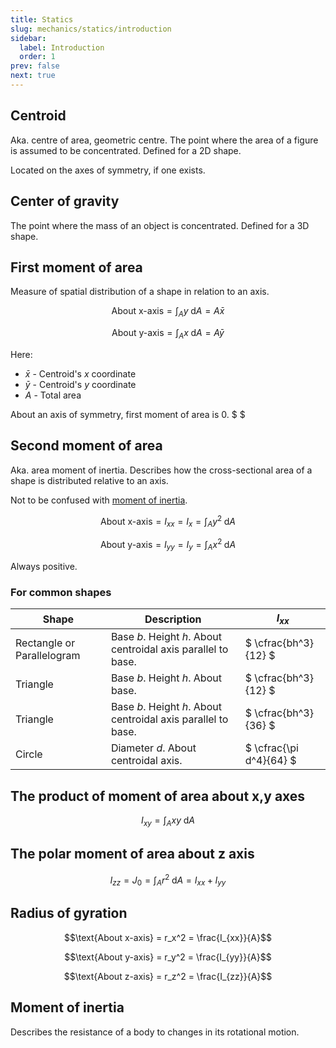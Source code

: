 ```yaml
---
title: Statics
slug: mechanics/statics/introduction
sidebar:
  label: Introduction
  order: 1
prev: false
next: true
---
```


## Centroid

Aka. centre of area, geometric centre. The point where the area of a figure is
assumed to be concentrated. Defined for a 2D shape.

Located on the axes of symmetry, if one exists.

## Center of gravity

The point where the mass of an object is concentrated. Defined for a 3D shape.

## First moment of area

Measure of spatial distribution of a shape in relation to an axis.

```math
\text{About x-axis} = \int_A {y\; \text{d}A} = A\bar{x}
```

```math
\text{About y-axis} = \int_A {x\;\text{d}A} = A\bar{y}
```

Here:

- $\bar{x}$ - Centroid's $x$ coordinate
- $\bar{y}$ - Centroid's $y$ coordinate
- $A$ - Total area

About an axis of symmetry, first moment of area is $0$. $ $

## Second moment of area

Aka. area moment of inertia. Describes how the cross-sectional area of a shape
is distributed relative to an axis.

Not to be confused with [moment of inertia](#moment-of-inertia).

```math
\text{About x-axis} = I_{xx} = I_x = \int_A {y^2\;\text{d}A}
```

```math
\text{About y-axis} = I_{yy} = I_y = \int_A {x^2\;\text{d}A}
```

Always positive.

### For common shapes

| Shape                      | Description                                                   | $I_{xx}$                |
| -------------------------- | ------------------------------------------------------------- | ----------------------- |
| Rectangle or Parallelogram | Base $b$. Height $h$. About centroidal axis parallel to base. | $ \cfrac{bh^3}{12} $    |
| Triangle                   | Base $b$. Height $h$. About base.                             | $ \cfrac{bh^3}{12} $    |
| Triangle                   | Base $b$. Height $h$. About centroidal axis parallel to base. | $ \cfrac{bh^3}{36} $    |
| Circle                     | Diameter $d$. About centroidal axis.                          | $ \cfrac{\pi d^4}{64} $ |

## The product of moment of area about x,y axes

```math
I_{xy} = \int_A {xy\; \text{d}A}
```

## The polar moment of area about z axis

```math
I_{zz} = J_0 = \int_A {r^2\; \text{d}A} = I_{xx} + I_{yy}
```

## Radius of gyration

```math
\text{About x-axis} = r_x^2 = \frac{I_{xx}}{A}
```

```math
\text{About y-axis} = r_y^2 = \frac{I_{yy}}{A}
```

```math
\text{About z-axis} = r_z^2 = \frac{I_{zz}}{A}
```

## Moment of inertia

Describes the resistance of a body to changes in its rotational motion.
